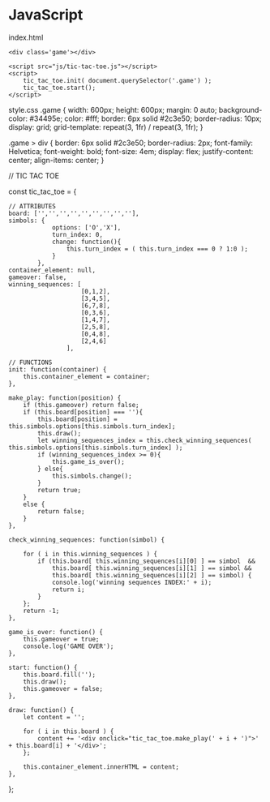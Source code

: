 # JavaScript
index.html
<!DOCTYPE html>
<html lang="en">
<head>
    <meta charset="UTF-8">
    <meta name="viewport" content="width=device-width, initial-scale=1.0">
    <meta http-equiv="X-UA-Compatible" content="ie=edge">
    <title>Tic Tac Toe</title>
    <link rel="stylesheet" href="css/style.css">
</head>
<body>

    <div class='game'></div>

    <script src="js/tic-tac-toe.js"></script>
    <script>
        tic_tac_toe.init( document.querySelector('.game') );
        tic_tac_toe.start();
    </script>

</body>
</html> 


style.css
.game {
    width: 600px;
	height: 600px;
	margin: 0 auto;
    background-color: #34495e;
    color: #fff;
    border: 6px solid #2c3e50;
    border-radius: 10px;
	display: grid;
	grid-template: repeat(3, 1fr) / repeat(3, 1fr);
}

.game > div {
  border: 6px solid #2c3e50;
  border-radius: 2px;
  font-family: Helvetica;
  font-weight: bold;
  font-size: 4em;
  display: flex;
  justify-content: center;
  align-items: center;
}

// TIC TAC TOE

const tic_tac_toe = {


    // ATTRIBUTES
    board: ['','','','','','','','',''],
    simbols: {
                options: ['O','X'],
                turn_index: 0,
                change: function(){
                    this.turn_index = ( this.turn_index === 0 ? 1:0 );
                }
            },
    container_element: null,
    gameover: false,
    winning_sequences: [
                        [0,1,2],
                        [3,4,5],
                        [6,7,8],
                        [0,3,6],
                        [1,4,7],
                        [2,5,8],
                        [0,4,8],
                        [2,4,6]
                    ],

    // FUNCTIONS
    init: function(container) {
        this.container_element = container;
    },

    make_play: function(position) {
        if (this.gameover) return false;
        if (this.board[position] === ''){
            this.board[position] = this.simbols.options[this.simbols.turn_index];
            this.draw();
            let winning_sequences_index = this.check_winning_sequences( this.simbols.options[this.simbols.turn_index] );
            if (winning_sequences_index >= 0){
                this.game_is_over();
            } else{
                this.simbols.change();
            }
            return true;
        }
        else {
            return false;
        }
    },

    check_winning_sequences: function(simbol) {

        for ( i in this.winning_sequences ) {
            if (this.board[ this.winning_sequences[i][0] ] == simbol  &&
                this.board[ this.winning_sequences[i][1] ] == simbol &&
                this.board[ this.winning_sequences[i][2] ] == simbol) {
                console.log('winning sequences INDEX:' + i);
                return i;
            }
        };
        return -1;
    },

    game_is_over: function() {
        this.gameover = true;
        console.log('GAME OVER');
    },

    start: function() {
        this.board.fill('');
        this.draw();
        this.gameover = false;       
    },

    draw: function() {
        let content = '';

        for ( i in this.board ) {
            content += '<div onclick="tic_tac_toe.make_play(' + i + ')">' + this.board[i] + '</div>';
        };

        this.container_element.innerHTML = content;
    },
}; 

